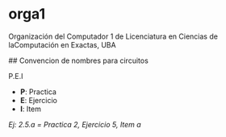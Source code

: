 # orga1
Organización del Computador 1 de Licenciatura en Ciencias de laComputación en Exactas, UBA

## Convencion de nombres para circuitos

P.E.I

- **P**: Practica
- **E**: Ejercicio
- **I**: Item

*Ej: 2.5.a = Practica 2, Ejercicio 5, Item a*
